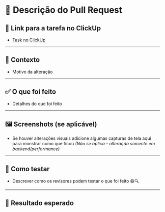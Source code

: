 # 📌 Descrição do Pull Request

## 🔗 Link para a tarefa no ClickUp  
- [Task no ClickUp](https://app.clickup.com/t/linkID)

---

## 📖 Contexto  
- Motivo da alteração


---

## ✅ O que foi feito  
- Detalhes do que foi feito


---

## 🖼 Screenshots (se aplicável)  
- Se houver alterações visuais adicione algumas capturas de tela aqui para monstrar como que ficou
*(Não se aplica – alteração somente em backend/performance)*  

---

## 🧪 Como testar  
- Descrever como os revisores podem testar o que foi feito 😄🔍

---

## 🚀 Resultado esperado  
 
